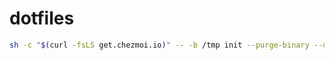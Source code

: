 # dotfiles

```sh
sh -c "$(curl -fsLS get.chezmoi.io)" -- -b /tmp init --purge-binary --use-builtin-git on --apply dwang
```
